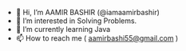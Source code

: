 - 👋 Hi, I’m  AAMIR BASHIR (@iamaamirbashir)
- 👀 I’m interested in Solving Problems.
- 🌱 I’m currently learning Java
- 📫 How to reach me ( aamirbashi55@gmail.com )

<!---
iamaamirbashir/iamaamirbashir is a ✨ special ✨ repository because its `README.md` (this file) appears on your GitHub profile.
You can click the Preview link to take a look at your changes.
--->
